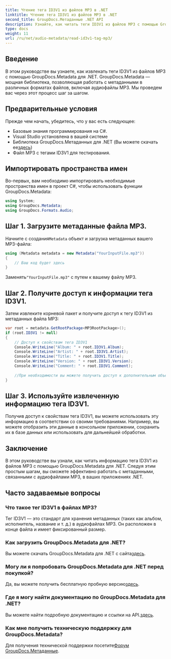 ```yaml
---
title: Чтение тега ID3V1 из файлов MP3 в .NET
linktitle: Чтение тега ID3V1 из файлов MP3 в .NET
second_title: GroupDocs.Метаданные .NET API
description: Узнайте, как читать теги ID3V1 из файлов MP3 с помощью GroupDocs.Metadata для .NET. Пошаговое руководство с примерами кода.
type: docs
weight: 11
url: /ru/net/audio-metadata/read-id3v1-tag-mp3/
---
```

## Введение
В этом руководстве вы узнаете, как извлекать теги ID3V1 из файлов MP3 с помощью GroupDocs.Metadata для .NET. GroupDocs.Metadata — мощная библиотека, позволяющая работать с метаданными в различных форматах файлов, включая аудиофайлы MP3. Мы проведем вас через этот процесс шаг за шагом.
## Предварительные условия
Прежде чем начать, убедитесь, что у вас есть следующее:
- Базовые знания программирования на C#.
- Visual Studio установлена в вашей системе
-  Библиотека GroupDocs.Метаданных для .NET (Вы можете скачать ее[здесь](https://releases.groupdocs.com/metadata/net/))
- Файл MP3 с тегами ID3V1 для тестирования.

## Импортировать пространства имен
Во-первых, вам необходимо импортировать необходимые пространства имен в проект C#, чтобы использовать функции GroupDocs.Metadata:
```csharp
using System;
using GroupDocs.Metadata;
using GroupDocs.Formats.Audio;
```
## Шаг 1. Загрузите метаданные файла MP3.
 Начните с создания`Metadata` объект и загрузка метаданных вашего MP3-файла:
```csharp
using (Metadata metadata = new Metadata("YourInputFile.mp3"))
{
    // Ваш код будет здесь
}
```
 Заменять`"YourInputFile.mp3"` с путем к вашему файлу MP3.
## Шаг 2. Получите доступ к информации тега ID3V1.
Затем извлеките корневой пакет и получите доступ к тегу ID3V1 из метаданных файла MP3:
```csharp
var root = metadata.GetRootPackage<MP3RootPackage>();
if (root.ID3V1 != null)
{
    // Доступ к свойствам тега ID3V1
    Console.WriteLine("Album: " + root.ID3V1.Album);
    Console.WriteLine("Artist: " + root.ID3V1.Artist);
    Console.WriteLine("Title: " + root.ID3V1.Title);
    Console.WriteLine("Version: " + root.ID3V1.Version);
    Console.WriteLine("Comment: " + root.ID3V1.Comment);
    
    //При необходимости вы можете получить доступ к дополнительным объектам недвижимости.
}
```
## Шаг 3. Используйте извлеченную информацию тега ID3V1.
Получив доступ к свойствам тега ID3V1, вы можете использовать эту информацию в соответствии со своими требованиями. Например, вы можете отобразить эти данные в консольном приложении, сохранить их в базе данных или использовать для дальнейшей обработки.

## Заключение
В этом руководстве вы узнали, как читать информацию тега ID3V1 из файлов MP3 с помощью GroupDocs.Metadata для .NET. Следуя этим простым шагам, вы сможете эффективно работать с метаданными, связанными с аудиофайлами MP3, в ваших приложениях .NET.

## Часто задаваемые вопросы
### Что такое тег ID3V1 в файлах MP3?
Тег ID3V1 — это стандарт для хранения метаданных (таких как альбом, исполнитель, название и т. д.) в аудиофайлах MP3. Он расположен в конце файла и имеет фиксированный размер.
### Как загрузить GroupDocs.Metadata для .NET?
 Вы можете скачать GroupDocs.Metadata для .NET с сайта[здесь](https://releases.groupdocs.com/metadata/net/).
### Могу ли я попробовать GroupDocs.Metadata для .NET перед покупкой?
 Да, вы можете получить бесплатную пробную версию[здесь](https://releases.groupdocs.com/).
### Где я могу найти документацию по GroupDocs.Metadata для .NET?
 Вы можете найти подробную документацию и ссылки на API.[здесь](https://reference.groupdocs.com/metadata/net/).
### Как мне получить техническую поддержку для GroupDocs.Metadata?
 Для получения технической поддержки посетите[Форум GroupDocs.Метаданные](https://forum.groupdocs.com/c/metadata/14).